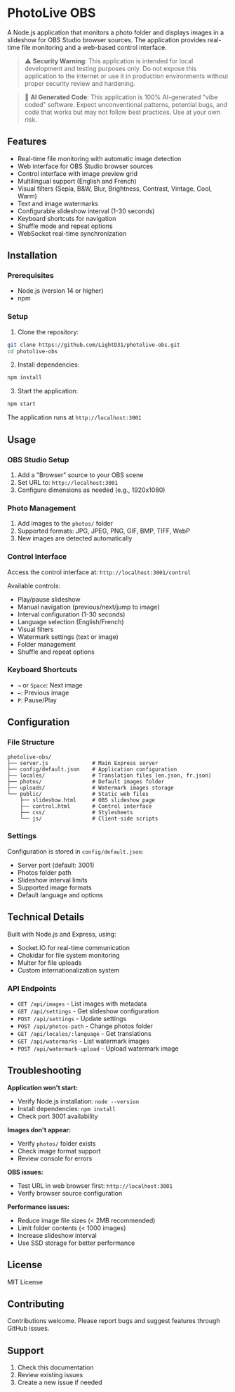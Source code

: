 # PhotoLive OBS

A Node.js application that monitors a photo folder and displays images in a slideshow for OBS Studio browser sources. The application provides real-time file monitoring and a web-based control interface.

> ⚠️ **Security Warning**: This application is intended for local development and testing purposes only. Do not expose this application to the internet or use it in production environments without proper security review and hardening.

> 🤖 **AI Generated Code**: This application is 100% AI-generated "vibe coded" software. Expect unconventional patterns, potential bugs, and code that works but may not follow best practices. Use at your own risk.

## Features

- Real-time file monitoring with automatic image detection
- Web interface for OBS Studio browser sources
- Control interface with image preview grid
- Multilingual support (English and French)
- Visual filters (Sepia, B&W, Blur, Brightness, Contrast, Vintage, Cool, Warm)
- Text and image watermarks
- Configurable slideshow interval (1-30 seconds)
- Keyboard shortcuts for navigation
- Shuffle mode and repeat options
- WebSocket real-time synchronization

## Installation

### Prerequisites

- Node.js (version 14 or higher)
- npm

### Setup

1. Clone the repository:
```bash
git clone https://github.com/LightD31/photolive-obs.git
cd photolive-obs
```

2. Install dependencies:
```bash
npm install
```

3. Start the application:
```bash
npm start
```

The application runs at `http://localhost:3001`

## Usage

### OBS Studio Setup

1. Add a "Browser" source to your OBS scene
2. Set URL to: `http://localhost:3001`
3. Configure dimensions as needed (e.g., 1920x1080)

### Photo Management

1. Add images to the `photos/` folder
2. Supported formats: JPG, JPEG, PNG, GIF, BMP, TIFF, WebP
3. New images are detected automatically

### Control Interface

Access the control interface at: `http://localhost:3001/control`

Available controls:
- Play/pause slideshow
- Manual navigation (previous/next/jump to image)
- Interval configuration (1-30 seconds)
- Language selection (English/French)
- Visual filters
- Watermark settings (text or image)
- Folder management
- Shuffle and repeat options

### Keyboard Shortcuts

- `→` or `Space`: Next image
- `←`: Previous image  
- `P`: Pause/Play

## Configuration

### File Structure

```
photolive-obs/
├── server.js              # Main Express server
├── config/default.json    # Application configuration
├── locales/               # Translation files (en.json, fr.json)
├── photos/                # Default images folder
├── uploads/               # Watermark images storage
└── public/                # Static web files
    ├── slideshow.html     # OBS slideshow page
    ├── control.html       # Control interface
    ├── css/               # Stylesheets
    └── js/                # Client-side scripts
```

### Settings

Configuration is stored in `config/default.json`:

- Server port (default: 3001)
- Photos folder path
- Slideshow interval limits
- Supported image formats
- Default language and options

## Technical Details

Built with Node.js and Express, using:

- Socket.IO for real-time communication
- Chokidar for file system monitoring
- Multer for file uploads
- Custom internationalization system

### API Endpoints

- `GET /api/images` - List images with metadata
- `GET /api/settings` - Get slideshow configuration
- `POST /api/settings` - Update settings
- `POST /api/photos-path` - Change photos folder
- `GET /api/locales/:language` - Get translations
- `GET /api/watermarks` - List watermark images
- `POST /api/watermark-upload` - Upload watermark image

## Troubleshooting

**Application won't start:**
- Verify Node.js installation: `node --version`
- Install dependencies: `npm install`
- Check port 3001 availability

**Images don't appear:**
- Verify `photos/` folder exists
- Check image format support
- Review console for errors

**OBS issues:**
- Test URL in web browser first: `http://localhost:3001`
- Verify browser source configuration

**Performance issues:**
- Reduce image file sizes (< 2MB recommended)
- Limit folder contents (< 1000 images)
- Increase slideshow interval
- Use SSD storage for better performance

## License

MIT License

## Contributing

Contributions welcome. Please report bugs and suggest features through GitHub issues.

## Support

1. Check this documentation
2. Review existing issues
3. Create a new issue if needed
